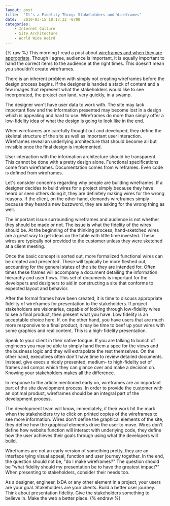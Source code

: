 ```yaml
---
layout: post
title:  "It's a Fidelity Thing: Stakeholders and Wireframes"
date:   2010-03-15 10:17:32 -0700
categories:
    - Internet Culture
    - Site Architecture
    - World Wide Weird
---
```

{% raw %}
This morning I read a post about <a href="http://uxmag.com/design/where-wireframes-are-concerned" target="_blank">wireframes and when they are appropriate</a>.  Though I agree, audience is important, it is equally important to hand the correct items to the audience at the right times.  This doesn't mean you shouldn't create wireframes.

There is an inherent problem with simply not creating wireframes before the design process begins.  If the designer is handed a stack of content and a few images that represent what the stakeholders would like to see incorporated, the project can land, very quickly, in a swamp.

The designer won't have user data to work with.  The site may lack important flow and the information presented may become lost in a design which is appealing and hard to use.  Wireframes do more than simply offer a low-fidelity idea of what the design is going to look like in the end.<!--more-->

When wireframes are carefully thought out and developed, they define the skeletal structure of the site as well as important user interaction.  Wireframes reveal an underlying architecture that should become all but invisible once the final design is implemented.

User interaction with the information architecture should be transparent.  This cannot be done with a pretty design alone.  Functional specifications come from wireframes.  Documentation comes from wireframes.  Even code is defined from wireframes.

Let's consider concerns regarding why people are building wireframes.  If a designer decides to build wires for a project simply because they have heard or seen others doing it, they are definitely making wires for the wrong reasons.  If the client, on the other hand, demands wireframes simply because they heard a new buzzword, they are asking for the wrong thing as well.

The important issue surrounding wireframes and audience is not whether they should be made or not.  The issue is what the fidelity of the wires should be.  At the beginning of the thinking process, hand-sketched wires are a great way to get ideas on the table with little time invested.  These wires are typically not provided to the customer unless they were sketched at a client meeting.

Once the basic concept is sorted out, more formalized functional wires can be created and presented.  These will typically be more fleshed out, accounting for the general states of the site they are intended for.  Often times these frames will accompany a document detailing the information hierarchy and user flows.  This set of documents is important for the developers and designers to aid in constructing a site that conforms to expected layout and behavior.

After the formal frames have been created, it is time to discuss appropriate fidelity of wireframes for presentation to the stakeholders.  If project stakeholders are visionaries, capable of looking through low-fidelity wires to see a final product, then present what you have.  Low fidelity is an acceptable choice here.  If, on the other hand, you have users that are much more responsive to a final product, it may be time to beef up your wires with some graphics and real content.  This is a high-fidelity presentation.

Speak to your client in their native tongue.  If you are talking to bunch of engineers you may be able to simply hand them a spec for the views and the business logic and they will extrapolate the rest themselves.  On the other hand, executives often don't have time to review detailed documents.  Instead, give execs a nicely presented, medium- to high-fidelity set of frames and comps which they can glance over and make a decision on.  Knowing your stakeholders makes all the difference.

In response to the article mentioned early on, wireframes are an important part of the site development process. In order to provide the customer with an optimal product, wireframes should be an integral part of the development process.

The development team will know, immediately, if their work hit the mark when the stakeholders try to click on printed copies of the wireframes to see more information.  Wires don't define the graphical elements of the site, they define how the graphical elements drive the user to move.  Wires don't define how website function will interact with underlying code, they define how the user achieves their goals through using what the developers will build.

Wireframes are not an early version of something pretty, they are an interface tying visual appeal, function and user journey together.  In the end, the question should not be, "do I make wireframes?"  The question should be "what fidelity should my presentation be to have the greatest impact?"  When presenting to stakeholders, consider their needs too.

As a designer, engineer, IxDA or any other element in a project, your users are your goal.  Stakeholders are your clients.  Build a better user journey.  Think about presentation fidelity.  Give the stakeholders something to believe in.  Make the web a better place.
{% endraw %}
    